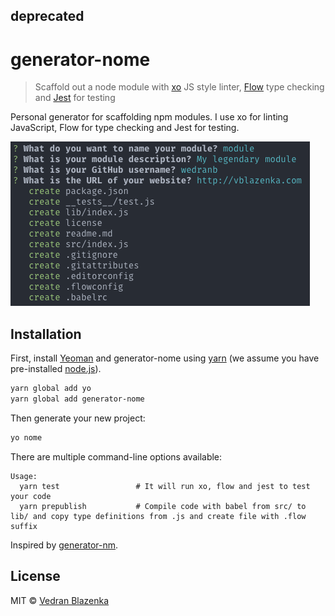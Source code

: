 ## deprecated

# generator-nome
> Scaffold out a node module with [xo](https://github.com/sindresorhus/xo) JS style linter, [Flow](https://flowtype.org/) type checking and [Jest](https://facebook.github.io/jest/) for testing

Personal generator for scaffolding npm modules.
I use xo for linting JavaScript, Flow for type checking and Jest for testing.

![](screenshot.png)

## Installation

First, install [Yeoman](http://yeoman.io) and generator-nome using [yarn](https://yarnpkg.com/) (we assume you have pre-installed [node.js](https://nodejs.org/)).

```bash
yarn global add yo
yarn global add generator-nome
```

Then generate your new project:

```bash
yo nome
```

There are multiple command-line options available:

```
Usage:
  yarn test                 # It will run xo, flow and jest to test your code
  yarn prepublish           # Compile code with babel from src/ to lib/ and copy type definitions from .js and create file with .flow suffix
```

Inspired by [generator-nm](https://github.com/sindresorhus/generator-nm).

## License

MIT © [Vedran Blazenka](http://vblazenka.com)
